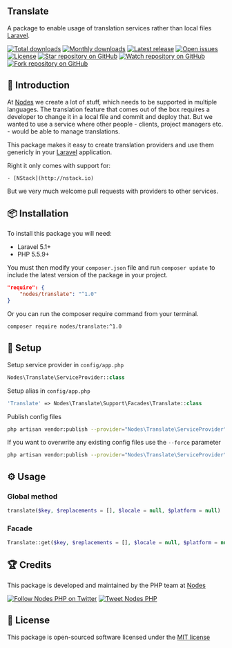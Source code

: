 ## Translate

A package to enable usage of translation services rather than local files [Laravel](http://laravel.com/docs).

[![Total downloads](https://img.shields.io/packagist/dt/nodes/translate.svg)](https://packagist.org/packages/nodes/translate)
[![Monthly downloads](https://img.shields.io/packagist/dm/nodes/translate.svg)](https://packagist.org/packages/nodes/translate)
[![Latest release](https://img.shields.io/packagist/v/nodes/translate.svg)](https://packagist.org/packages/nodes/translate)
[![Open issues](https://img.shields.io/github/issues/nodes-php/translate.svg)](https://github.com/nodes-php/translate/issues)
[![License](https://img.shields.io/packagist/l/nodes/translate.svg)](https://packagist.org/packages/nodes/translate)
[![Star repository on GitHub](https://img.shields.io/github/stars/nodes-php/translate.svg?style=social&label=Star)](https://github.com/nodes-php/translate/stargazers)
[![Watch repository on GitHub](https://img.shields.io/github/watchers/nodes-php/translate.svg?style=social&label=Watch)](https://github.com/nodes-php/translate/watchers)
[![Fork repository on GitHub](https://img.shields.io/github/forks/nodes-php/translate.svg?style=social&label=Fork)](https://github.com/nodes-php/translate/network)

## 📝 Introduction

At [Nodes](http://nodesagency.com) we create a lot of stuff, which needs to be supported in multiple languages. The translation feature that comes out of the box
requires a developer to change it in a local file and commit and deploy that. But we wanted to use a service where other people - clients, project managers etc. - would be able to manage translations.

This package makes it easy to create translation providers and use them genericly in your [Laravel](http://laravel.com/docs/5.2) application.

Right it only comes with support for:

    - [NStack](http://nstack.io)

But we very much welcome pull requests with providers to other services.

## 📦 Installation

To install this package you will need:

* Laravel 5.1+
* PHP 5.5.9+

You must then modify your `composer.json` file and run `composer update` to include the latest version of the package in your project.

```json
"require": {
    "nodes/translate": "^1.0"
}
```

Or you can run the composer require command from your terminal.

```bash
composer require nodes/translate:^1.0
```

## 🔧 Setup

Setup service provider in `config/app.php`

```php
Nodes\Translate\ServiceProvider::class
```

Setup alias in `config/app.php`

```php
'Translate' => Nodes\Translate\Support\Facades\Translate::class
```

Publish config files

```bash
php artisan vendor:publish --provider="Nodes\Translate\ServiceProvider"
```

If you want to overwrite any existing config files use the `--force` parameter

```bash
php artisan vendor:publish --provider="Nodes\Translate\ServiceProvider" --force
```
## ⚙ Usage

### Global method

```php
translate($key, $replacements = [], $locale = null, $platform = null)
```

### Facade

```php
Translate::get($key, $replacements = [], $locale = null, $platform = null)
```

## 🏆 Credits

This package is developed and maintained by the PHP team at [Nodes](http://nodesagency.com)

[![Follow Nodes PHP on Twitter](https://img.shields.io/twitter/follow/nodesphp.svg?style=social)](https://twitter.com/nodesphp) [![Tweet Nodes PHP](https://img.shields.io/twitter/url/http/nodesphp.svg?style=social)](https://twitter.com/nodesphp)

## 📄 License

This package is open-sourced software licensed under the [MIT license](http://opensource.org/licenses/MIT)
